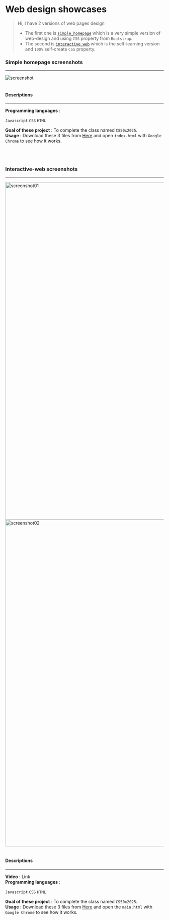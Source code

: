 # Web design showcases

> Hi, I have 2 versions of web pages design
> - The first one is <a href=''>```simple_homepage```</a> which is a very simple version of web-design and using ```CSS``` property from ```Bootstrap```.
> - The second is <a href=''>```interactive_web```</a> which is the self-learning version and ```100%``` self-create ```CSS``` property.

<h3>Simple homepage screenshots</h3>
<hr>
<img src="https://github.com/user-attachments/assets/4b46cb93-b9b0-4b49-93a1-940ff8106e2f" alt="screenshot">

<br>
<br>

<h4>Descriptions</h4>
<hr>
<b>Programming languages</b> : 

```Javascript``` ```CSS``` ```HTML```

<b>Goal of these project</b> : To complete the class named ```CS50x2025```.<br>
<b>Usage</b> : Download these 3 files from <a href='https://github.com/HikariJadeEmpire/Web_front_end/tree/main/simplehomepage'>Here</a> and open ```index.html``` with ```Google Chrome``` to see how it works.

<br>
<br>

<h3>Interactive-web screenshots</h3>
<hr>
<img width="1070" alt="screenshot01" src="https://github.com/user-attachments/assets/48c06344-d929-4250-bcee-814bb03dbe11" />
<img width="1037" alt="screenshot02" src="https://github.com/user-attachments/assets/d2188005-609a-44de-8c4f-9e5f1098cef2" />

<br>
<br>

<h4>Descriptions</h4>
<hr>
<b>Video</b> : Link<br>
<b>Programming languages</b> : 

```Javascript``` ```CSS``` ```HTML```

<b>Goal of these project</b> : To complete the class named ```CS50x2025```.<br>
<b>Usage</b> : Download these 3 files from <a href='https://github.com/HikariJadeEmpire/Web_front_end/tree/main/interactive_web'>Here</a> and open the ```main.html``` with ```Google Chrome``` to see how it works.
